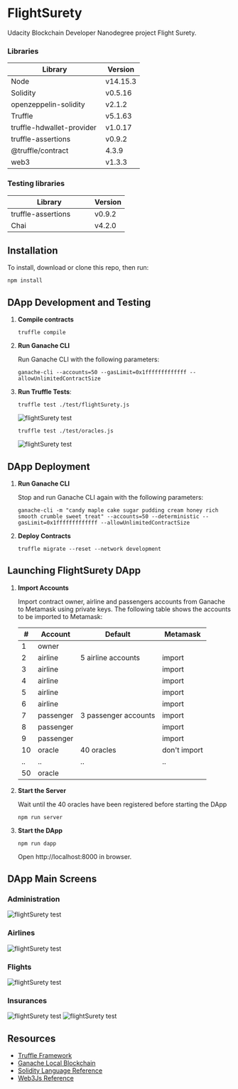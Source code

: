 # FlightSurety

Udacity Blockchain Developer Nanodegree project Flight Surety.

### Libraries
Library      | Version
------------ | -------------
Node             |v14.15.3
Solidity         |v0.5.16
openzeppelin-solidity |v2.1.2
Truffle          |v5.1.63
truffle-hdwallet-provider |v1.0.17
truffle-assertions   |v0.9.2
@truffle/contract | 4.3.9
web3             |v1.3.3

### Testing libraries
Library      | Version
------------ | -------------
truffle-assertions             |v0.9.2
Chai         |v4.2.0


## Installation

To install, download or clone this repo, then run:

`npm install`


## DApp Development and Testing

1. **Compile contracts**
    ```
    truffle compile
    ```

2. **Run Ganache CLI**
    
    Run Ganache CLI with the following parameters:
    ```
    ganache-cli --accounts=50 --gasLimit=0x1fffffffffffff --allowUnlimitedContractSize
    ```

3. **Run Truffle Tests**:
    ```
    truffle test ./test/flightSurety.js
    ````
    ![flightSurety test](/screens/tests/truffle-flightSurety-test.png)
    ```
    truffle test ./test/oracles.js
    ```
    ![flightSurety test](/screens/tests/truffle-oracles-test.png)


## DApp Deployment

1. **Run Ganache CLI**

   Stop and run Ganache CLI again with the following parameters: 
    ```
    ganache-cli -m "candy maple cake sugar pudding cream honey rich smooth crumble sweet treat" --accounts=50 --deterministic --gasLimit=0x1fffffffffffff --allowUnlimitedContractSize
    ```

2. **Deploy Contracts**
    ```
    truffle migrate --reset --network development
    ```


## Launching FlightSurety DApp

1. **Import Accounts**

    Import contract owner, airline and passengers accounts from Ganache to Metamask using private keys. The following table shows the accounts to be imported to Metamask:

    |# | Account  | Default| Metamask|
    |-- | ---- | --------- | --------|
    |1  |owner | |   |
    |2  |airline | 5 airline accounts| import|
    |3  |airline | |import|
    |4  |airline |  |import|
    |5  |airline |   |import|
    |6  |airline ||import|
    |7  |passenger | 3 passenger accounts|import|
    |8  |passenger | |import|
    |9  |passenger | |import|
    |10 |oracle | 40 oracles | don't import|
    |.. |.. | .. |..|
    |50 |oracle |  ||
    


2. **Start the Server**
    
    Wait until the 40 oracles have been registered before starting the DApp
    ```
    npm run server
    ```

3. **Start the DApp**
    ```
    npm run dapp
    ```

    Open http://localhost:8000 in browser.


## DApp Main Screens

### Administration
![flightSurety test](/screens/dapp/1-administration.png)

### Airlines
![flightSurety test](/screens/dapp/2-airlines.png)

### Flights
![flightSurety test](/screens/dapp/3-flights.png)

### Insurances
![flightSurety test](/screens/dapp/4-buy-insurance.png)
![flightSurety test](/screens/dapp/5-insurances.png)


## Resources

* [Truffle Framework](http://truffleframework.com/)
* [Ganache Local Blockchain](http://truffleframework.com/ganache/)
* [Solidity Language Reference](http://solidity.readthedocs.io/en/v0.4.24/)
* [Web3Js Reference](https://github.com/ethereum/wiki/wiki/JavaScript-API)